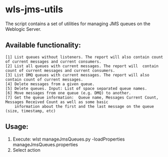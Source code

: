 # wls-jms-utils

The script contains a set of utilities for managing JMS queues on the Weblogic Server.

## Available functionality:
    [1] List queues without listeners. The report will also contain count of current messages and current consumers.
    [2] List all queues with current messages. The report will  contain count of current messages and current consumers.
    [3] List DMQ queues with current messages. The report will also contain count of current messages.
    [4] Delete messages from a given queue.
    [5] Delete queues. Input: List of space separated queue names.
    [6] Move messages from one queue (e.g. DMQ) to another.
    [7] Get the queue information:  Queue name, Messages Current Count, Messages Received Count as well as some basic
        information about the first and the last message on the queue (size, timestamp, etc)

## Usage:
1. Execute: wlst manageJmsQueues.py -loadProperties manageJmsQueues.properties
2. Select action
